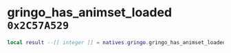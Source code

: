# gringo_has_animset_loaded `0x2C57A529`

```lua
local result --[[ integer ]] = natives.gringo.gringo_has_animset_loaded(_unk0 --[[ integer ]], _unk1 --[[ integer ]])
```